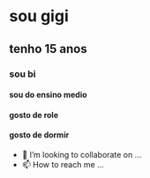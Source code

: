 
# sou gigi
## tenho 15 anos
### sou bi
#### sou do ensino medio
#### gosto de role
#### gosto de dormir
- 💞️ I’m looking to collaborate on ...
- 📫 How to reach me ...

<!---
gigidecria/gigidecria is a ✨ special ✨ repository because its `README.md` (this file) appears on your GitHub profile.
You can click the Preview link to take a look at your changes.
--->
